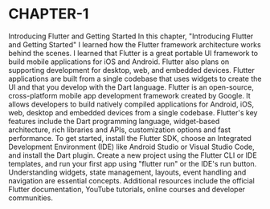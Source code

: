 # CHAPTER-1
Introducing Flutter and Getting Started 
In this chapter, "Introducing Flutter and Getting Started" I learned how the Flutter framework architecture works behind the scenes. I learned that Flutter is a great portable UI framework to build mobile applications for iOS and Android. Flutter also plans on supporting development for desktop, web, and embedded devices. Flutter applications are built from a single codebase that uses widgets to create the UI and that you develop with the Dart language. Flutter is an open-source, cross-platform mobile app development framework created by Google. It allows developers to build natively compiled applications for Android, iOS, web, desktop and embedded devices from a single codebase. Flutter's key features include the Dart programming language, widget-based architecture, rich libraries and APIs, customization options and fast performance. To get started, install the Flutter SDK, choose an Integrated Development Environment (IDE) like Android Studio or Visual Studio Code, and install the Dart plugin. Create a new project using the Flutter CLI or IDE templates, and run your first app using "flutter run" or the IDE's run button. Understanding widgets, state management, layouts, event handling and navigation are essential concepts. Additional resources include the official Flutter documentation, YouTube tutorials, online courses and developer communities.
